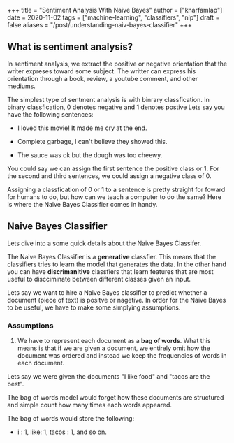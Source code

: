 +++
title = "Sentiment Analysis With Naive Bayes"
author = ["knarfamlap"]
date = 2020-11-02
tags = ["machine-learning", "classifiers", "nlp"]
draft = false
aliases = "/post/understanding-naiv-bayes-classifier"
+++


## What is sentiment analysis?

In sentiment analysis, we extract the positive or negative orientation that the writer expreses toward some subject.
The writter can express his orientation through a book, review, a youtube comment, and other mediums.

The simplest type of sentment analysis is with binrary classfication. In binary classfication, 0 denotes negative and 1 denotes postive Lets say you have the following sentences:

  - I loved this movie! It made me cry at the end. 

  - Complete garbage, I can't believe they showed this.

  - The sauce was ok but the dough was too cheewy.


You could say we can assign the first sentence the positive class or 1. For the second and third sentences, we could assign a negative class of 0. 

Assigning a classfication of 0 or 1 to a sentence is pretty straight for foward for humans to do, but how can we teach a computer to do the same? Here is where the Naive Bayes Classifier comes in handy. 

## Naive Bayes Classifier

Lets dive into a some quick details about the Naive Bayes Classifer.

The Naive Bayes Classifier is a **generative** classfier. This means that the classifiers tries to learn the model that generates the data. In the other hand you can have **discrimanitive** classfiers that learn features that are most useful to discciminate between different classes given an input. 

Lets say we want to hire a Naive Bayes classifier to predict whether a document (piece of text) is positve or nagetive. In order for the Naive Bayes to be useful, we have to make some simplying assumptions. 

### Assumptions
1. We have to represent each document as a **bag of words**. What this means is that if we are given a document, we entirely omit how the document was ordered and instead we keep the frequencies of words in each document.

Lets say we were given the documents "I like food" and "tacos are the best".

The bag of words model would forget how these documents are structured and simple count how many times each words appeared. 

The bag of words would store the following:
- i : 1, like: 1, tacos : 1, and so on. 



